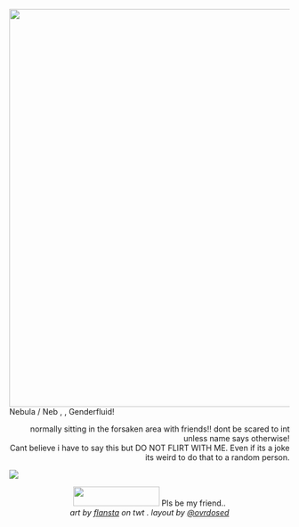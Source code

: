 </p>
<p align="left">
<img width="618" height="714" src="https://file.garden/Zy-L3NCuUwZRDM5h/image_2025-09-23_230654125.png"  /> Nebula / Neb , , Genderfluid!
</p>
<p align="right">
normally sitting in the forsaken area with friends!! dont be scared to int unless name says otherwise! <br>
Cant believe i have to say this but DO NOT FLIRT WITH ME. Even if its a joke its weird to do that to a random person. 
  
</p>
<img src="https://file.garden/Zy-L3NCuUwZRDM5h/image_2025-09-24_001558585.png">
<p align="center">
<img width="155" height="35" src=https://file.garden/Zy-L3NCuUwZRDM5h/image_2025-09-23_235708957.png> Pls be my friend..  <br>
<i> art by <a href="https://x.com/flanstat">flansta</a> on twt . layout by <a href="https://github.com/ovrdosed">@ovrdosed</a> <i> 
</p>
